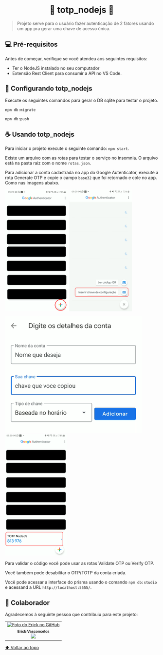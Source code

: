 <div id="inicio"></div>
<h1 align="center"> 
	🚀  totp_nodejs 🚀
</h1>

> Projeto serve para o usuário fazer autenticação de 2 fatores usando um app pra gerar uma chave de acesso única.

## 💻 Pré-requisitos

Antes de começar, verifique se você atendeu aos seguintes requisitos:
* Ter o NodeJS instalado no seu computador
* Extensão Rest Client para consumir a API no VS Code.

## 🚀 Configurando totp_nodejs

Execute os seguintes comandos para gerar o DB sqlite para testar o projeto.

```
npm db:migrate
```

```
npm db:push
```

## ☕ Usando totp_nodejs

Para iniciar o projeto execute o seguinte comando: `npm start`.

Existe um arquivo com as rotas para testar o serviço no insomnia. O arquivo está na pasta raiz com o nome `rotas.json`.

Para adicionar a conta cadastrada no app do Google Autenticator, execute a rota Generate OTP e copie o campo `base32` que foi retornado e cole no app. Como nas imagens abaixo.

<img src="src/1.png" height="400em"> <img src="src/2.png" height="400em">

<img src="src/3.png"> 

<img src="src/4.png" height="400em">

<!-- Imagens aqui -->

Para validar o código você pode usar as rotas Validate OTP ou Verify OTP.

Você também pode desabilitar o OTP/TOTP da conta criada.

Você pode acessar a interface do prisma usando o comando `npm db:studio` e acessand a URL `http://localhost:5555/`.

## 🤝 Colaborador

Agradecemos à seguinte pessoa que contribuiu para este projeto:

<table>
  <tr>
    <td align="center">
      <a href="https://www.linkedin.com/in/erick-vasconcelos-50baa8150/" target="_blank">
        <img src="https://avatars.githubusercontent.com/u/67069017?v=4" width="100px;" alt="Foto do Erick no GitHub"/><br>
        <sub>
          <b>Erick Vasconcelos</b>
        </sub><br>
        <a href="https://www.buymeacoffee.com/erickzaunlab" target="_blank"><img src="https://raw.githubusercontent.com/appcraftstudio/buymeacoffee/master/Images/snapshot-bmc-button.png" width="100px;"></a>
      </a>
    </td>
  </tr>
</table>


[⬆ Voltar ao topo](#inicio)<br>
